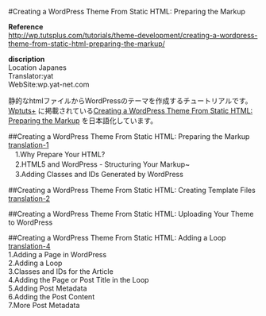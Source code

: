﻿#Creating a WordPress Theme From Static HTML: Preparing the Markup

**Reference**  
http://wp.tutsplus.com/tutorials/theme-development/creating-a-wordpress-theme-from-static-html-preparing-the-markup/

**discription**  
Location Japanes  
Translator:yat  
WebSite:wp.yat-net.com

静的なhtmlファイルからWordPressのテーマを作成するチュートリアルです。  
[Wptuts+](http://wp.tutsplus.com/) に掲載されている[Creating a WordPress Theme From Static HTML: Preparing the Markup](http://wp.tutsplus.com/tutorials/theme-development/creating-a-wordpress-theme-from-static-html-preparing-the-markup/) を日本語化しています。  
  

##Creating a WordPress Theme From Static HTML: Preparing the Markup
[translation-1](https://github.com/yat8823jp/tuts_wp_from_statichtml/blob/master/translation-1.md)   
　1.Why Prepare Your HTML?   
　2.HTML5 and WordPress - Structuring Your Markup~  
　3.Adding Classes and IDs Generated by WordPress

##Creating a WordPress Theme From Static HTML: Creating Template Files
[translation-2](https://github.com/yat8823jp/tuts_wp_from_statichtml/blob/master/translation-2.md)

##Creating a WordPress Theme From Static HTML: Uploading Your Theme to WordPress

##Creating a WordPress Theme From Static HTML: Adding a Loop  
[translation-4](http://wp.tutsplus.com/tutorials/theme-development/creating-a-wordpress-theme-from-static-html-adding-a-loop/)  
1.Adding a Page in WordPress  
2.Adding a Loop  
3.Classes and IDs for the Article  
4.Adding the Page or Post Title in the Loop  
5.Adding Post Metadata  
6.Adding the Post Content  
7.More Post Metadata  